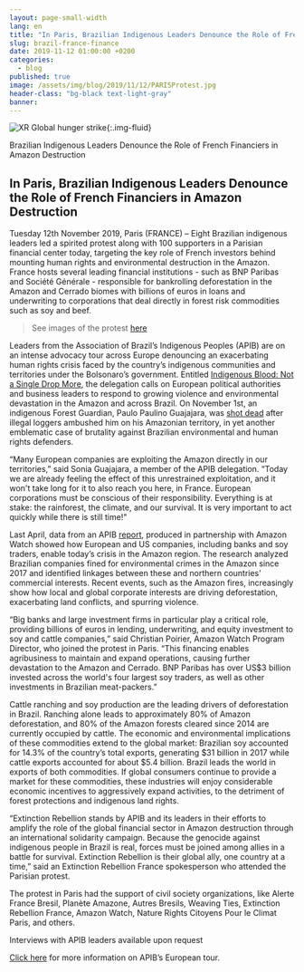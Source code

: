 ```yaml
---
layout: page-small-width
lang: en
title: "In Paris, Brazilian Indigenous Leaders Denounce the Role of French Financiers in Amazon Destruction"
slug: brazil-france-finance
date: 2019-11-12 01:00:00 +0200
categories:
  - blog
published: true
image: /assets/img/blog/2019/11/12/PARISProtest.jpg
header-class: "bg-black text-light-gray"
banner: 
---
```

![XR Global hunger strike](/assets/img/blog/2019/11/12/PARISProtest.jpg "XR Global hunger strike"){:.img-fluid}

Brazilian Indigenous Leaders Denounce the Role of French Financiers in Amazon Destruction



## In Paris, Brazilian Indigenous Leaders Denounce the Role of French Financiers in Amazon Destruction

  

Tuesday 12th November 2019, Paris (FRANCE) – Eight Brazilian indigenous leaders led a spirited protest along with 100 supporters in a Parisian financial center today, targeting the key role of French investors behind mounting human rights and environmental destruction in the Amazon. France hosts several leading financial institutions - such as BNP Paribas and Société Générale - responsible for bankrolling deforestation in the Amazon and Cerrado biomes with billions of euros in loans and underwriting to corporations that deal directly in forest risk commodities such as soy and beef.

  

> See images of the protest [here](https://drive.google.com/drive/u/4/folders/1CAJ73AKBH98vjWgikhx28pY_OkfXcbVc)

  

Leaders from the Association of Brazil’s Indigenous Peoples (APIB) are on an intense advocacy tour across Europe denouncing an exacerbating human rights crisis faced by the country’s indigenous communities and territories under the Bolsonaro’s government. Entitled [Indigenous Blood: Not a Single Drop More](https://en.nenhumagotamais.org/), the delegation calls on European political authorities and business leaders to respond to growing violence and environmental devastation in the Amazon and across Brazil. On November 1st, an indigenous Forest Guardian, Paulo Paulino Guajajara, was [shot dead](https://amazonwatch.org/news/2019/1101-indigenous-forest-guardian-murdered-by-illegal-loggers-in-brazilian-amazon) after illegal loggers ambushed him on his Amazonian territory, in yet another emblematic case of brutality against Brazilian environmental and human rights defenders.

  

“Many European companies are exploiting the Amazon directly in our territories,” said Sonia Guajajara, a member of the APIB delegation. “Today we are already feeling the effect of this unrestrained exploitation, and it won't take long for it to also reach you here, in France. European corporations must be conscious of their responsibility. Everything is at stake: the rainforest, the climate, and our survival. It is very important to act quickly while there is still time!"

Last April, data from an APIB [report](https://amazonwatch.org/news/2019/0425-complicity-in-destruction-2), produced in partnership with Amazon Watch showed how European and US companies, including banks and soy traders, enable today’s crisis in the Amazon region. The research analyzed Brazilian companies fined for environmental crimes in the Amazon since 2017 and identified linkages between these and northern countries' commercial interests. Recent events, such as the Amazon fires, increasingly show how local and global corporate interests are driving deforestation, exacerbating land conflicts, and spurring violence.

  

“Big banks and large investment firms in particular play a critical role, providing billions of euros in lending, underwriting, and equity investment to soy and cattle companies,” said Christian Poirier, Amazon Watch Program Director, who joined the protest in Paris. “This financing enables agribusiness to maintain and expand operations, causing further devastation to the Amazon and Cerrado. BNP Paribas has over US$3 billion invested across the world's four largest soy traders, as well as other investments in Brazilian meat-packers.”

  

Cattle ranching and soy production are the leading drivers of deforestation in Brazil. Ranching alone leads to approximately 80% of Amazon deforestation, and 80% of the Amazon forests cleared since 2014 are currently occupied by cattle. The economic and environmental implications of these commodities extend to the global market: Brazilian soy accounted for 14.3% of the country’s total exports, generating $31 billion in 2017 while cattle exports accounted for about $5.4 billion. Brazil leads the world in exports of both commodities. If global consumers continue to provide a market for these commodities, these industries will enjoy considerable economic incentives to aggressively expand activities, to the detriment of forest protections and indigenous land rights.

  

“Extinction Rebellion stands by APIB and its leaders in their efforts to amplify the role of the global financial sector in Amazon destruction through an international solidarity campaign. Because the genocide against indigenous people in Brazil is real, forces must be joined among allies in a battle for survival. Extinction Rebellion is their global ally, one country at a time,” said an Extinction Rebellion France spokesperson who attended the Parisian protest.

  

The protest in Paris had the support of civil society organizations, like Alerte France Bresil, Planète Amazone, Autres Bresils, Weaving Ties, Extinction Rebellion France, Amazon Watch, Nature Rights Citoyens Pour le Climat Paris, and others.

  

Interviews with APIB leaders available upon request

[Click here](https://en.nenhumagotamais.org/?fbclid=IwAR2FDJdN01BO0Sh5-lE2aigcvGZFoyc0PA41046Sdb-MvOmgC0NYDiutXqQ) for more information on APIB’s European tour.
